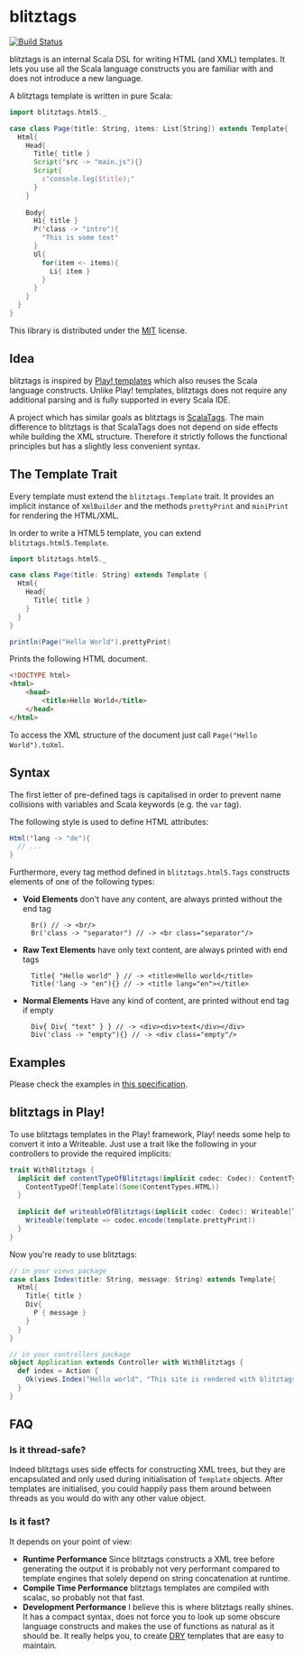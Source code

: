 # blitztags

[![Build Status](https://travis-ci.org/Luegg/blitztags.png?branch=master)](https://travis-ci.org/Luegg/blitztags)

blitztags is an internal Scala DSL for writing HTML (and XML) templates. It lets you use all the Scala language constructs you are familiar with and does not introduce a new language.

A blitztags template is written in pure Scala:

```scala
import blitztags.html5._

case class Page(title: String, items: List[String]) extends Template{
  Html{
    Head{
      Title{ title }
      Script('src -> "main.js"){}
      Script{
        s"console.log($title);"
      }
    }
    
    Body{
      H1{ title }
      P('class -> "intro"){
        "This is some text"
      }
      Ul{
        for(item <- items){
          Li{ item }
        }
      }
    }
  }
}
```

This library is distributed under the [MIT](http://en.wikipedia.org/wiki/MIT_License) license.

## Idea

blitztags is inspired by [Play! templates](http://www.playframework.com/documentation/2.1.x/ScalaTemplates) which also reuses the Scala language constructs. Unlike Play! templates, blitztags does not require any additional parsing and is fully supported in every Scala IDE.

A project which has similar goals as blitztags is [ScalaTags](https://github.com/lihaoyi/scalatags). The main difference to blitztags is that ScalaTags does not depend on side effects while building the XML structure. Therefore it strictly follows the functional principles but has a slightly less convenient syntax.

## The Template Trait

Every template must extend the `blitztags.Template` trait. It provides an implicit instance of `XmlBuilder` and the methods `prettyPrint` and `miniPrint` for rendering the HTML/XML.

In order to write a HTML5 template, you can extend `blitztags.html5.Template`.

```scala
import blitztags.html5._

case class Page(title: String) extends Template {
  Html{
    Head{
      Title{ title }
    }
  }
}

println(Page("Hello World").prettyPrint)
```

Prints the following HTML document.

```html
<!DOCTYPE html>
<html>
    <head>
        <title>Hello World</title>
    </head>
</html>
```

To access the XML structure of the document just call `Page("Hello World").toXml`.

## Syntax

The first letter of pre-defined tags is capitalised in order to prevent name collisions with variables and Scala keywords (e.g. the `var` tag).

The following style is used to define HTML attributes:

```scala
Html('lang -> "de"){
  // ...
}
```

Furthermore, every tag method defined in `blitztags.html5.Tags` constructs elements of one of the following types:

- **Void Elements** don't have any content, are always printed without the end tag

        Br() // -> <br/>
        Br('class -> "separator") // -> <br class="separator"/>

- **Raw Text Elements** have only text content, are always printed with end tags

        Title{ "Hello world" } // -> <title>Hello world</title>
        Title('lang -> "en"){} // -> <title lang="en"></title>

- **Normal Elements** Have any kind of content, are printed without end tag if empty

        Div{ Div{ "text" } } // -> <div><div>text</div></div>
        Div('class -> "empty"){} // -> <div class="empty"/>

## Examples

Please check the examples in [this specification](https://github.com/Luegg/blitztags/blob/master/src/test/scala/blitztags/examples/Examples.scala).

## blitztags in Play!

To use blitztags templates in the Play! framework, Play! needs some help to convert it into a Writeable. Just use a trait like the following in your controllers to provide the required implicits:

```scala
trait WithBlitztags {
  implicit def contentTypeOfBlitztags(implicit codec: Codec): ContentTypeOf[Template] = {
    ContentTypeOf[Template](Some(ContentTypes.HTML))
  }
      
  implicit def writeableOfBlitztags(implicit codec: Codec): Writeable[Template] = {
    Writeable(template => codec.encode(template.prettyPrint))
  }
}
```

Now you're ready to use blitztags:

```scala
// in your views package
case class Index(title: String, message: String) extends Template{
  Html{
    Title{ title }
    Div{
      P { message }
    }
  }
}

// in your controllers package
object Application extends Controller with WithBlitztags {
  def index = Action {
    Ok(views.Index("Hello world", "This site is rendered with blitztags!"))
  }
}
```

## FAQ

### Is it thread-safe?

Indeed blitztags uses side effects for constructing XML trees, but they are encapsulated and only used during initialisation of `Template` objects. After templates are initialised, you could happily pass them around between threads as you would do with any other value object. 

### Is it fast?

It depends on your point of view:

* **Runtime Performance** Since blitztags constructs a XML tree before generating the output it is probably not very performant compared to template engines that solely depend on string concatenation at runtime.
* **Compile Time Performance** blitztags templates are compiled with scalac, so probably not that fast.
* **Development Performance** I believe this is where blitztags really shines. It has a compact syntax, does not force you to look up some obscure language constructs and makes the use of functions as natural as it should be. It really helps you, to create [DRY](http://en.wikipedia.org/wiki/Don%27t_repeat_yourself) templates that are easy to maintain.